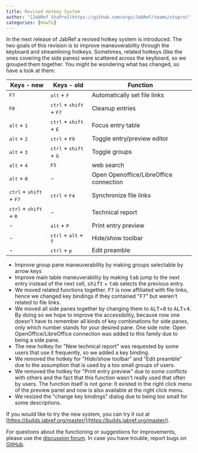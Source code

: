 ```yaml
---
title: Revised Hotkey System
author: "[JabRef StuPro](https://github.com/orgs/JabRef/teams/stupro)"
categories: [HowTo]
---
```


In the next release of JabRef a revised hotkey system is introduced. The two goals of this revision is to improve maneuverability through the keyboard and streamlining hotkeys. Sometimes, related hotkeys (like the ones covering the side panes) were scattered across the keyboard, so we grouped them together. You might be wondering what has changed, so have a look at them:

Keys - new | Keys - old | Function
-----------|------------|---------
<kbd>F7</kbd>	| <kbd>alt</kbd> + <kbd>F</kbd> | Automatically set file links
<kbd>F8</kbd>	| <kbd>ctrl</kbd> +  <kbd>shift</kbd>  + <kbd>F7</kbd>  | Cleanup entries
<kbd>alt</kbd> + <kbd>1</kbd>	| <kbd>ctrl</kbd> + <kbd>shift</kbd> + <kbd>E</kbd> | Focus entry table
<kbd>alt</kbd> + <kbd>2</kbd>	| <kbd>ctrl</kbd> + <kbd>F9</kbd> | Toggle entry/preview editor
<kbd>alt</kbd> + <kbd>3</kbd>	| <kbd>ctrl</kbd> + <kbd>shift</kbd> + <kbd>G</kbd> | Toggle groups
<kbd>alt</kbd> + <kbd>4</kbd>	| <kbd>F5</kbd>  | web search
<kbd>alt</kbd> + <kbd>0</kbd>	| - | Open Openoffice/LibreOffice connection
<kbd>ctrl</kbd> +  <kbd>shift</kbd> + <kbd>F7</kbd> | <kbd>ctrl</kbd> + <kbd>F4</kbd> |	Synchronize file links
<kbd>ctrl</kbd> +  <kbd>shift</kbd> + <kbd>R</kbd> | - | Technical report
- | <kbd>alt</kbd> + <kbd>P</kbd> | Print entry preview
- | <kbd>ctrl</kbd> + <kbd>alt</kbd> + <kbd>T</kbd> | Hide/show toolbar
- | <kbd>ctrl</kbd> + <kbd>p</kbd> | Edit preamble

- Improve group pane maneuverability by making groups selectable by arrow keys
- Improve main table maneuverability by making <kbd>tab</kbd> jump to the next entry instead of the next cell, <kbd>shift</kbd> + <kbd>tab</kbd> selects the previous entry.
- We moved related functions together. <kbd>F7</kbd> is now affiliated with file links, hence we changed key bindings if they contained "<kbd>F7</kbd>" but weren't related to file links.
- We moved all side panes together by changing them to <kbd>ALT</kbd>+<kbd>0</kbd> to <kbd>ALT</kbd>+<kbd>4</kbd>. By doing so we hope to improve the accessibility, because now one doesn't have to remember all kinds of key combinations for side panes, only which number stands for your desired pane. One side note: Open OpenOffice/LibreOffice connection was added to this family due to being a side pane.
- The new hotkey for "New technical report" was requested by some users that use it frequently, so we added a key binding.
- We removed the hotkey for "Hide/show toolbar" and "Edit preamble" due to the assumption that is used by a too small groups of users.
- We removed the hotkey for "Print entry preview" due to some conflicts with others and the fact that this function wasn't really used that often by users. The function itself is not gone: It existed in the right click menu of the preview panel and now is also available at the right click menu.
- We resized the "change key bindings" dialog due to being too small for some descriptions.

If you would like to try the new system, you can try it out at [https://builds.jabref.org/master/](https://builds.jabref.org/master/).

For questions about the functioning or suggestions for improvements, please use the [discussion forum](http://discourse.jabref.org/). In case you have trouble, report bugs on [GitHub]( https://github.com/JabRef/jabref/issues).
